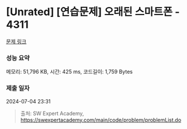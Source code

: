 # [Unrated] [연습문제] 오래된 스마트폰 - 4311 

[문제 링크](https://swexpertacademy.com/main/code/problem/problemDetail.do?contestProbId=AWL2vlPKMlQDFAUE) 

### 성능 요약

메모리: 51,796 KB, 시간: 425 ms, 코드길이: 1,759 Bytes

### 제출 일자

2024-07-04 23:31



> 출처: SW Expert Academy, https://swexpertacademy.com/main/code/problem/problemList.do